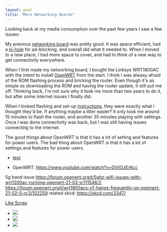 ```yaml
---
layout: post
title: "More Networking Boards"
---
```


Looking back at my media consumption over the past few years I saw a few issues:

My previous [networking board]({{site.baseurl}}/2020/03/21/networking-board.html) was pretty good. It was space efficient, had a [pi-hole]({{site.baseurl}}/2020/01/31/ad-blocking.html) for ad-blocking, and overall did what it needed to. When I moved to a new place, I had more space to cover, and had to think of a new way to get connectivity everywhere.

When I first made my networking board, I bought the Linksys WRT1900AC with the intent to install [OpenWRT](https://openwrt.org/) from the start. I think I was alwasy afraid of the ROM flashing process and bricking the router. Even though it's as simple as downloading the ROM and having the router update, it still put me off. Thinking back, I'm not sure why it took me more than two years to do it, but after some internet issues I finally did.

When I looked flashing and set-up [instructions](https://www.youtube.com/watch?v=GVjIOzErKcc), they were exactly what I thought they'd be. If anything maybe a litter easier? It only took me around 15 minutes to flash the router, and another 30 minutes playing with settings. Once I was done connectivity was back, but I was still having issues connecting to the internet. 

The good things about OpenWRT is that it has a lot of setting and features for power users. The bad thing about OpenWRT is that it has a lot of settings and features for power users.


* [text](link)

* OpenWRT: https://www.youtube.com/watch?v=GVjIOzErKcc

5g band issue
https://forum.openwrt.org/t/5ghz-wifi-issues-with-wrt1200ac-running-openwrt-21-02-x/111546/2
https://forum.openwrt.org/t/wrt1900acs-v1-hangs-frequently-on-openwrt-21-02-0-rc3/102259
related xkcd: https://xkcd.com/2347/

[Like Scrap]({{site.baseurl}}/2018/07/19/like-scrap.html)


* ![]({{site.baseurl}}/assets/2022-02-02-more-networking-boards/board-01.jpg)
* ![]({{site.baseurl}}/assets/2022-02-02-more-networking-boards/board-02.jpg)
* ![]({{site.baseurl}}/assets/2022-02-02-more-networking-boards/board-03.jpg)
